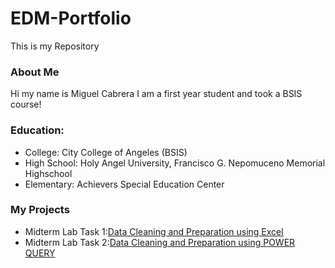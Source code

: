 # EDM-Portfolio
This is my Repository
### About Me
Hi my name is Miguel Cabrera I am a first year student and took a BSIS course!
### Education:
- College: City College of Angeles (BSIS)
- High School: Holy Angel University, Francisco G. Nepomuceno Memorial Highschool
- Elementary: Achievers Special Education Center
### My Projects
- Midterm Lab Task 1:[Data Cleaning and Preparation using Excel](Midterm%20Lab%20Task%201/README.md)
- Midterm Lab Task 2:[Data Cleaning and Preparation using POWER QUERY](Midterm%20Lab%20Task%202/README.md)
